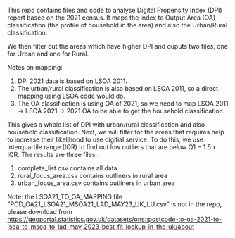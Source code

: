 This repo contains files and code to analyse Digital Propensity Index (DPI) report based on the 2021 census.  It maps the index to Output Area (OA) classification (the profile of household in the area) and also the Urban/Rural classification.

We then filter out the areas which have higher DPI and ouputs two files, one for  Urban and one for Rural.  

Notes on mapping:
1. DPI 2021 data is based on LSOA 2011.
2. The urban/rural classification is also based on LSOA 2011, so a direct mapping using LSOA code would do.
3. The OA classification is using OA of 2021, so we need to map LSOA 2011 -> LSOA 2021 -> 2021 OA to be able to get the household classification.  

This gives a whole list of DPI with urban/rural classification and also household classification.  Next, we will filter for the areas that requires help to increase their likelihood to use digitial service.  To do this, we use interquartile range (IQR) to find out low outliers that are below Q1 − 1.5 x IQR.  The results are three files:
1. complete_list.csv contains all data
2. rural_focus_area.csv contains outliners in rural area
3. urban_focus_area.csv contains outliners in urban area


Note: the LSOA21_TO_OA_MAPPING file "PCD_OA21_LSOA21_MSOA21_LAD_MAY23_UK_LU.csv" is not in the repo, please download from https://geoportal.statistics.gov.uk/datasets/ons::postcode-to-oa-2021-to-lsoa-to-msoa-to-lad-may-2023-best-fit-lookup-in-the-uk/about

